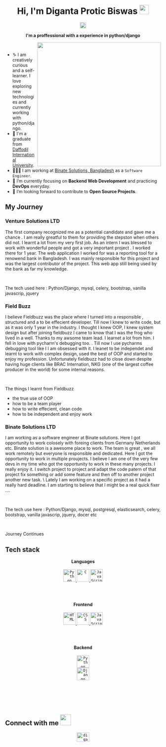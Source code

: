 <!-- Header -->
<h1 align="center">
<!--   <img src="https://images.unsplash.com/photo-1484417894907-623942c8ee29?ixlib=rb-1.2.1&ixid=MnwxMjA3fDB8MHxwaG90by1wYWdlfHx8fGVufDB8fHx8&auto=format&fit=crop&w=1632&q=80" width="500"> -->
  
  <br>
  Hi, I'm Diganta Protic Biswas <img src="https://github.com/oHTGo/oHTGo/blob/main/images/hi.gif" width="30px" height="30px">
</h1>

<!-- Counter -->
<p align="center">
  <img alt="Profile 𝚟𝚒𝚎𝚠𝚜" height="20px" src="https://hits.seeyoufarm.com/api/count/incr/badge.svg?url=https://github.com/oHTGo&count_bg=%23579E91&title_bg=%23555555&icon=&icon_color=%23E7E7E7&title=Views&edge_flat=false">
</p>

<p align="center">
  <b>I'm a proffessional with a experience in python/django</b>
</p>

<img align='right' src="https://github.com/oHTGo/oHTGo/blob/main/images/coding.gif" width="400">
<br>

- ♑ I am creatively curious and a self-learner. I love exploring new technologies and currently working with python/django.
- 📓 I'm a graduate from [Daffodil International University](https://daffodilvarsity.edu.bd/).
- 👨🏻‍💻 I am working at [Binate Solutions, Bangladesh](https://www.binate-solutions.com/) as a `Software Engineer`.
- 🌱 I’m currently focusing on **Backend Web Development** and practicing **DevOps** everyday.
- 💬 I’m looking forward to contribute to **Open Source Projects**.


</details>
<h2> My Journey </h2>
<h3> Venture Solutions LTD </h3>
<p>The first company recognized me as a potential candidate and gave me a chance . I am really greatful to them for providing the 
stepston when others did not. I learnt a lot from my very first job. As an intern I was blessed to work with wonderful people and 
got a very important project . 
I worked there for 1 year. The web application I worked for was a reporting tool for a renowend bank in Bangladesh. I was mainly 
responsible for this project and was the largest contributor of the project. This web app still being used by the bank as far my knowledge. </p>
<br>
<p>The tech used here : Python/Django, mysql, celery, bootstrap, vanilla javascrip, jquery </p>

<h3> Field Buzz </h3>
<p>
  I believe Fieldbuzz was the place where I turned into a responsible , structured and a to be effecient developer. Till now I knew to write code, 
  but as it was only 1 year in the industry. I thought I knew OOP, I knew system design but after joining fieldbuzz I came to know that I was the frog
  who lived in a well. 
  Thanks to my awsome team lead. I learnet a lot from him. I fell in love with pycharm's debugging too. . Till now I use pycharms debugging tool like I 
  I am obsessed with it. I leanet to be independet and learnt to work with complex design, used the best of OOP and started to enjoy my profession. 
  Unfortunately fieldbuzz had to close down despite having huge clients like BRAC Internation, NKG (one of the largest coffee producer in the world) for
  some internal reasons. 
</p>
<br>
<p>
  The things I learnt from Fieldbuzz
</p>
<ul>
  <li>the true use of OOP</li>
  <li>how to be a team player</li>
  <li>how to write effecient, clean code</li>
  <li>how to be independent and enjoy work</li>
</ul>

<h3> Binate Solutions LTD</h3>
<p>
  I am working as a software engineer at Binate solutions. Here I got opportunity to work colosely with foreing clients from Germany Netherlands etc. 
  Binate solution is a awesome place to work. The team is great , we all work remotely but everyone is responsible and dedicated. Here I got the opportunity
  to work in multiple proujects. I believe I am one of the very few devs in my time who got the opportunity to work in these many projects. I really enjoy 
  it. I switch project to project and adapt the code patern of that project fix something or add some feature and then off to another project another new task. \
  Lately I am working on a specific project as it had a really hard deadline. I am starting to believe that I might be a real quick fixer ....
</p>
<br>
<p>The tech use here : Python/Django, mysql, postgresql, elasticsearch, celery, bootstrap, vanilla javascrip, jquery, docer etc </p>
<br>
<p>Journey Continues </p>

<h2>Tech stack</h2>

<p align="center">
  <b>Languages</b>
  <br>
  <br>
  <a href="https://en.wikipedia.org/wiki/Python_(programming_language)" target="_blank">
    <code><img src="https://cdn3.iconfinder.com/data/icons/logos-and-brands-adobe/512/267_Python-512.png" alt="Python" height="40"/></code>
  </a>
  <a href="https://en.wikipedia.org/wiki/C_(programming_language)" target="_blank">
    <code><img src="https://github.com/oHTGo/oHTGo/blob/main/images/c.svg" alt="C" height="40"/></code>
  </a>
  <a href="https://developer.mozilla.org/en-US/docs/Web/JavaScript" target="_blank">
    <code><img src="https://github.com/oHTGo/oHTGo/blob/main/images/javascript.svg" alt="JavaScript" height="40"/></code>
  </a>
</p>

<br>
<br>

<p align="center">
  <b>Frontend</b>
  <br>
  <br>
  <a href="https://developer.mozilla.org/en-US/docs/Web/HTML" target="_blank">
    <code><img src="https://github.com/oHTGo/oHTGo/blob/main/images/html.svg" alt="HTML" height="40"/></code>
  </a>
  <a href="https://developer.mozilla.org/en-US/docs/Web/CSS" target="_blank">
    <code><img src="https://github.com/oHTGo/oHTGo/blob/main/images/css.svg" alt="CSS" height="40"/></code>
  </a>
  <a href="https://developer.mozilla.org/en-US/docs/Web/JavaScript" target="_blank">
    <code><img src="https://github.com/oHTGo/oHTGo/blob/main/images/javascript.svg" alt="JavaScript" height="40"/></code>
  </a>
</p>

<br>
<br>

<p align="center">
  <b>Backend</b>
  <br>
  <br>
  <a href="https://en.wikipedia.org/wiki/Python_(programming_language)" target="_blank">
    <code><img src="https://cdn3.iconfinder.com/data/icons/logos-and-brands-adobe/512/267_Python-512.png" alt="Python" height="40"/></code>
  </a>
  <br>
  <a href="https://en.wikipedia.org/wiki/Django_(web_framework)" target="_blank">
    <code><img src="https://cdn.iconscout.com/icon/free/png-256/django-2-282855.png" alt="Django" height="40"/></code>
  </a>
</p>

<br>
<br>

<!-- <p align="center">
  <b>System & DevOps</b>
  <br>
  <br>
  <a href="https://en.wikipedia.org/wiki/Microsoft_Windows" target="_blank">
    <code><img src="https://github.com/oHTGo/oHTGo/blob/main/images/windows.svg" alt="Windows" height="40"/></code>
  </a>
  <a href="https://en.wikipedia.org/wiki/Linux" target="_blank">
    <code><img src="https://github.com/oHTGo/oHTGo/blob/main/images/linux.svg" alt="Linux" height="40"/></code>
  </a>
  <br>
  <a href="https://docker.com" target="_blank">
    <code><img src="https://github.com/oHTGo/oHTGo/blob/main/images/docker.svg" alt="Docker" height="40"/></code>
  </a>
  <a href="https://www.nginx.com" target="_blank">
    <code><img src="https://github.com/oHTGo/oHTGo/blob/main/images/nginx.svg" alt="Nginx" height="40"/></code>
  </a>
  <a href="https://pm2.keymetrics.io" target="_blank">
    <code><img src="https://github.com/oHTGo/oHTGo/blob/main/images/pm2.svg" alt="PM2" height="40"/></code>
  </a>
</p> -->

<br>
<br>

<!-- Connection -->
<h2> Connect with me <img src="https://github.com/oHTGo/oHTGo/blob/main/images/handshake.gif" height="35px"></h2>
<p align="center">
  <a href="https://www.linkedin.com/in/diganta-biswas-b6423252/" target="_blank">
    <code><img src="https://cdn-icons-png.flaticon.com/512/174/174857.png" alt="diganta" height="30" width="40"/></code>
  </a>
<!--   <a href="https://instagram.com/_.lil.huy._" target="_blank">
    <code><img src="https://github.com/oHTGo/oHTGo/blob/main/images/instagram.svg" alt="_.lil.huy._" height="30" width="40"/></code>
  </a> -->
</p>



